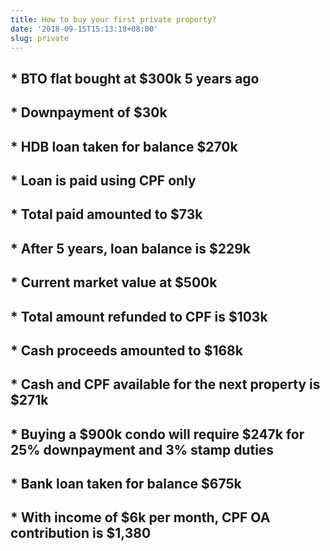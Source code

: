 ```yaml
---
title: How to buy your first private property?
date: '2018-09-15T15:13:18+08:00'
slug: private
---
```

## * BTO flat bought at $300k 5 years ago
## * Downpayment of $30k
## * HDB loan taken for balance $270k
## * Loan is paid using CPF only
## * Total paid amounted to $73k
## * After 5 years, loan balance is $229k
## * Current market value at $500k
## * Total amount refunded to CPF is $103k
## * Cash proceeds amounted to $168k
## * Cash and CPF available for the next property is $271k
## * Buying a $900k condo will require $247k for 25% downpayment and 3% stamp duties
## * Bank loan taken for balance $675k
## * With income of $6k per month, CPF OA contribution is $1,380
